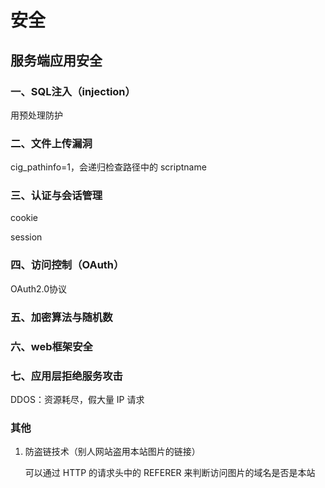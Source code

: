 # 安全
## 服务端应用安全

### 一、SQL注入（injection）

用预处理防护

### 二、文件上传漏洞

cig_pathinfo=1，会递归检查路径中的 scriptname

### 三、认证与会话管理

cookie

session

### 四、访问控制（OAuth）

OAuth2.0协议

### 五、加密算法与随机数

### 六、web框架安全

### 七、应用层拒绝服务攻击

 DDOS：资源耗尽，假大量 IP 请求

### 其他

1. 防盗链技术（别人网站盗用本站图片的链接）
    
    可以通过 HTTP 的请求头中的 REFERER 来判断访问图片的域名是否是本站

